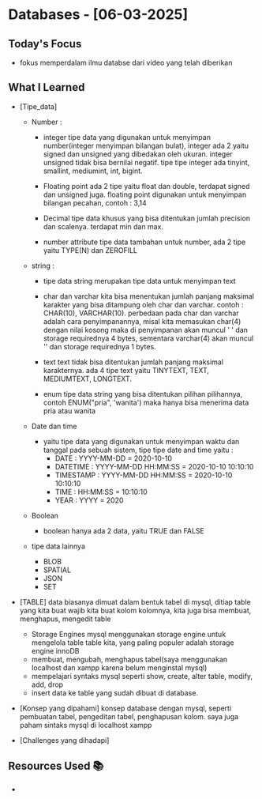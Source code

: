 # Databases - [06-03-2025]

## Today's Focus

- fokus memperdalam ilmu databse dari video yang telah diberikan

## What I Learned

- [Tipe_data]
    - Number : 
        - integer
            tipe data yang digunakan untuk menyimpan number(integer menyimpan bilangan bulat), integer ada 2 yaitu signed dan unsigned yang dibedakan oleh ukuran. integer unsigned tidak bisa bernilai negatif. tipe tipe integer ada tinyint, smallint, mediumint, int, bigint.

        - Floating point
            ada 2 tipe yaitu float dan double, terdapat signed dan unsigned juga. floating point digunakan untuk menyimpan bilangan pecahan, contoh : 3,14

        - Decimal
            tipe data khusus yang bisa ditentukan jumlah precision dan scalenya. terdapat min dan max.

        - number attribute
            tipe data tambahan untuk number, ada 2 tipe yaitu TYPE(N) dan ZEROFILL

    - string :
        - tipe data string merupakan tipe data untuk menyimpan text
        - char dan varchar 
            kita bisa menentukan jumlah panjang maksimal karakter yang bisa ditampung oleh char dan varchar. contoh : CHAR(10), VARCHAR(10). 
            perbedaan pada char dan varchar adalah cara penyimpanannya, misal kita memasukan char(4) dengan nilai kosong maka di penyimpanan akan muncul '    ' dan storage requirednya 4 bytes, sementara varchar(4) akan muncul '' dan storage requirednya 1 bytes.

        - text
            text tidak bisa ditentukan jumlah panjang maksimal karakternya. ada 4 tipe text yaitu TINYTEXT, TEXT, MEDIUMTEXT, LONGTEXT.
        
        - enum 
            tipe data string yang bisa ditentukan pilihan pilihannya, contoh ENUM("pria", 'wanita') maka hanya bisa menerima data pria atau wanita

    - Date dan time
        - yaitu tipe data yang digunakan untuk menyimpan waktu dan tanggal pada sebuah sistem, tipe tipe date and time yaitu :
            - DATE : YYYY-MM-DD = 2020-10-10
            - DATETIME : YYYY-MM-DD HH:MM:SS = 2020-10-10 10:10:10
            - TIMESTAMP : YYYY-MM-DD HH:MM:SS = 2020-10-10 10:10:10
            - TIME : HH:MM:SS = 10:10:10
            - YEAR : YYYY = 2020
    
    - Boolean
        - boolean hanya ada 2 data, yaitu TRUE dan FALSE

    - tipe data lainnya 
        - BLOB
        - SPATIAL
        - JSON
        - SET

- [TABLE]
    data biasanya dimuat dalam bentuk tabel di mysql, ditiap table yang kita buat wajib kita buat kolom kolomnya, kita juga bisa membuat, menghapus, mengedit table
    - Storage Engines
        mysql menggunakan storage engine untuk mengelola table table kita, yang paling populer adalah storage engine innoDB
    - membuat, mengubah, menghapus tabel(saya menggunakan localhost dan xampp karena belum menginstal mysql)
    - mempelajari syntaks mysql seperti show, create, alter table, modify, add, drop
    - insert data ke table yang sudah dibuat di database.


- [Konsep yang dipahami]
    konsep database dengan mysql, seperti pembuatan tabel, pengeditan tabel, penghapusan kolom. saya juga paham sintaks mysql di localhost xampp

- [Challenges yang dihadapi]

## Resources Used 📚

-
